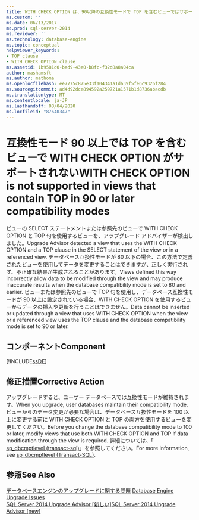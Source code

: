 ```yaml
---
title: WITH CHECK OPTION は、90以降の互換性モードで TOP を含むビューではサポートされていません。Microsoft Docs
ms.custom: ''
ms.date: 06/13/2017
ms.prod: sql-server-2014
ms.reviewer: ''
ms.technology: database-engine
ms.topic: conceptual
helpviewer_keywords:
- TOP clause
- WITH CHECK OPTION clause
ms.assetid: 1b9581d0-bad9-43e0-b8fc-f32d8a8a04ca
author: mashamsft
ms.author: mathoma
ms.openlocfilehash: ee7775c875e33f104341a1da39f5fe6c9326f284
ms.sourcegitcommit: ad4d92dce894592a259721a1571b1d8736abacdb
ms.translationtype: MT
ms.contentlocale: ja-JP
ms.lasthandoff: 08/04/2020
ms.locfileid: "87640347"
---
```

# <a name="with-check-option-is-not-supported-in-views-that-contain-top-in-90-or-later-compatibility-modes"></a><span data-ttu-id="051d5-102">互換性モード 90 以上では TOP を含むビューで WITH CHECK OPTION がサポートされない</span><span class="sxs-lookup"><span data-stu-id="051d5-102">WITH CHECK OPTION is not supported in views that contain TOP in 90 or later compatibility modes</span></span>
  <span data-ttu-id="051d5-103">ビューの SELECT ステートメントまたは参照先のビューで WITH CHECK OPTION と TOP 句を使用するビューを、アップグレード アドバイザーが検出しました。</span><span class="sxs-lookup"><span data-stu-id="051d5-103">Upgrade Advisor detected a view that uses the WITH CHECK OPTION and a TOP clause in the SELECT statement of the view or in a referenced view.</span></span> <span data-ttu-id="051d5-104">データベース互換性モードが 80 以下の場合、この方法で定義されたビューを使用してデータを変更することはできますが、正しく実行されず、不正確な結果が生成されることがあります。</span><span class="sxs-lookup"><span data-stu-id="051d5-104">Views defined this way incorrectly allow data to be modified through the view and may produce inaccurate results when the database compatibility mode is set to 80 and earlier.</span></span> <span data-ttu-id="051d5-105">ビューまたは参照先のビューで TOP 句を使用し、データベース互換性モードが 90 以上に設定されている場合、WITH CHECK OPTION を使用するビューからデータの挿入や更新を行うことはできません。</span><span class="sxs-lookup"><span data-stu-id="051d5-105">Data cannot be inserted or updated through a view that uses WITH CHECK OPTION when the view or a referenced view uses the TOP clause and the database compatibility mode is set to 90 or later.</span></span>  
  
## <a name="component"></a><span data-ttu-id="051d5-106">コンポーネント</span><span class="sxs-lookup"><span data-stu-id="051d5-106">Component</span></span>  
 [!INCLUDE[ssDE](../../includes/ssde-md.md)]  
  
## <a name="corrective-action"></a><span data-ttu-id="051d5-107">修正措置</span><span class="sxs-lookup"><span data-stu-id="051d5-107">Corrective Action</span></span>  
 <span data-ttu-id="051d5-108">アップグレードすると、ユーザー データベースでは互換性モードが維持されます。</span><span class="sxs-lookup"><span data-stu-id="051d5-108">When you upgrade, user databases maintain their compatibility mode.</span></span> <span data-ttu-id="051d5-109">ビューからのデータ変更が必要な場合は、データベース互換性モードを 100 以上に変更する前に WITH CHECK OPTION と TOP の両方を使用するビューを変更してください。</span><span class="sxs-lookup"><span data-stu-id="051d5-109">Before you change the database compatibility mode to 100 or later, modify views that use both WITH CHECK OPTION and TOP if data modification through the view is required.</span></span> <span data-ttu-id="051d5-110">詳細については、「 [sp_dbcmptlevel &#40;transact-sql&#41;](/sql/relational-databases/system-stored-procedures/sp-dbcmptlevel-transact-sql)」を参照してください。</span><span class="sxs-lookup"><span data-stu-id="051d5-110">For more information, see [sp_dbcmptlevel &#40;Transact-SQL&#41;](/sql/relational-databases/system-stored-procedures/sp-dbcmptlevel-transact-sql).</span></span>  
  
## <a name="see-also"></a><span data-ttu-id="051d5-111">参照</span><span class="sxs-lookup"><span data-stu-id="051d5-111">See Also</span></span>  
 <span data-ttu-id="051d5-112">[データベースエンジンのアップグレードに関する問題](../../../2014/sql-server/install/database-engine-upgrade-issues.md) </span><span class="sxs-lookup"><span data-stu-id="051d5-112">[Database Engine Upgrade Issues](../../../2014/sql-server/install/database-engine-upgrade-issues.md) </span></span>  
 [<span data-ttu-id="051d5-113">SQL Server 2014 Upgrade Advisor &#91;新しい&#93;</span><span class="sxs-lookup"><span data-stu-id="051d5-113">SQL Server 2014 Upgrade Advisor &#91;new&#93;</span></span>](sql-server-2014-upgrade-advisor.md)  
  
  
